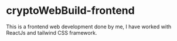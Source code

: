 # cryptoWebBuild-frontend
This is a frontend web development done by me, I have worked with ReactJs  and tailwind CSS framework. 
